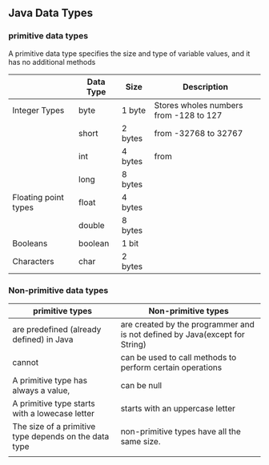 ## Java Data Types

### primitive data types

A primitive data type specifies the size and type of variable values, and it has no additional methods

|                      | Data Type | Size    | Description                            |
| -------------------- | --------- | ------- | -------------------------------------- |
| Integer Types        | byte      | 1 byte  | Stores wholes numbers from -128 to 127 |
|                      | short     | 2 bytes | from -32768 to 32767                   |
|                      | int       | 4 bytes | from                                   |
|                      | long      | 8 bytes |                                        |
| Floating point types | float     | 4 bytes |                                        |
|                      | double    | 8 bytes |                                        |
| Booleans             | boolean   | 1 bit   |                                        |
| Characters           | char      | 2 bytes |                                        |

### Non-primitive data types



| primitive types                                       | Non-primitive types                                          |
| ----------------------------------------------------- | ------------------------------------------------------------ |
| are predefined (already defined) in Java              | are created by the programmer and is not defined by Java(except for String) |
| cannot                                                | can be used to call methods to perform certain operations    |
| A primitive type has always a value,                  | can be null                                                  |
| A primitive type starts with a lowecase letter        | starts with an uppercase letter                              |
| The size of a primitive type depends on the data type | non-primitive types have all the same size.                  |
|                                                       |                                                              |

